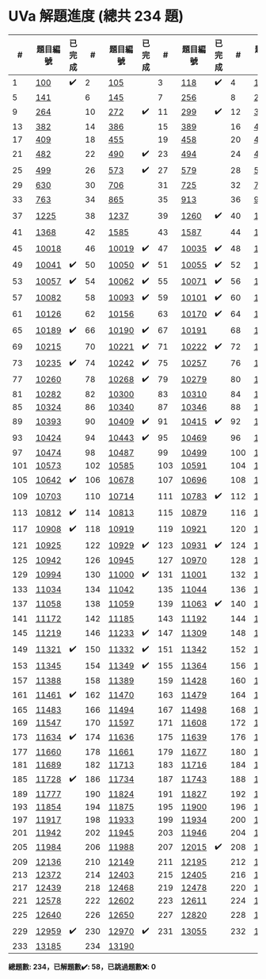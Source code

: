 # UVa 解題進度 (總共 234 題)

| # |題目編號|已完成| # |題目編號|已完成| # |題目編號|已完成| # |題目編號|已完成|
|---|-----------|----------|---|-----------|----------|---|-----------|----------|---|-----------|----------|
| 1 |   <a href="https://onlinejudge.org/external/1/100.pdf" target="_blank">100</a>   |  ✔️  | 2 |   <a href="https://onlinejudge.org/external/1/105.pdf" target="_blank">105</a>   |    | 3 |   <a href="https://onlinejudge.org/external/1/118.pdf" target="_blank">118</a>   |  ✔️  | 4 |   <a href="https://onlinejudge.org/external/1/136.pdf" target="_blank">136</a>   |    |
| 5 |   <a href="https://onlinejudge.org/external/1/141.pdf" target="_blank">141</a>   |    | 6 |   <a href="https://onlinejudge.org/external/1/145.pdf" target="_blank">145</a>   |    | 7 |   <a href="https://onlinejudge.org/external/2/256.pdf" target="_blank">256</a>   |    | 8 |   <a href="https://onlinejudge.org/external/2/263.pdf" target="_blank">263</a>   |    |
| 9 |   <a href="https://onlinejudge.org/external/2/264.pdf" target="_blank">264</a>   |    | 10 |   <a href="https://onlinejudge.org/external/2/272.pdf" target="_blank">272</a>   |  ✔️  | 11 |   <a href="https://onlinejudge.org/external/2/299.pdf" target="_blank">299</a>   |  ✔️  | 12 |   <a href="https://onlinejudge.org/external/3/305.pdf" target="_blank">305</a>   |    |
| 13 |   <a href="https://onlinejudge.org/external/3/382.pdf" target="_blank">382</a>   |    | 14 |   <a href="https://onlinejudge.org/external/3/386.pdf" target="_blank">386</a>   |    | 15 |   <a href="https://onlinejudge.org/external/3/389.pdf" target="_blank">389</a>   |    | 16 |   <a href="https://onlinejudge.org/external/4/401.pdf" target="_blank">401</a>   |    |
| 17 |   <a href="https://onlinejudge.org/external/4/409.pdf" target="_blank">409</a>   |    | 18 |   <a href="https://onlinejudge.org/external/4/455.pdf" target="_blank">455</a>   |    | 19 |   <a href="https://onlinejudge.org/external/4/458.pdf" target="_blank">458</a>   |    | 20 |   <a href="https://onlinejudge.org/external/4/476.pdf" target="_blank">476</a>   |    |
| 21 |   <a href="https://onlinejudge.org/external/4/482.pdf" target="_blank">482</a>   |    | 22 |   <a href="https://onlinejudge.org/external/4/490.pdf" target="_blank">490</a>   |  ✔️  | 23 |   <a href="https://onlinejudge.org/external/4/494.pdf" target="_blank">494</a>   |    | 24 |   <a href="https://onlinejudge.org/external/4/496.pdf" target="_blank">496</a>   |    |
| 25 |   <a href="https://onlinejudge.org/external/4/499.pdf" target="_blank">499</a>   |    | 26 |   <a href="https://onlinejudge.org/external/5/573.pdf" target="_blank">573</a>   |  ✔️  | 27 |   <a href="https://onlinejudge.org/external/5/579.pdf" target="_blank">579</a>   |    | 28 |   <a href="https://onlinejudge.org/external/5/591.pdf" target="_blank">591</a>   |    |
| 29 |   <a href="https://onlinejudge.org/external/6/630.pdf" target="_blank">630</a>   |    | 30 |   <a href="https://onlinejudge.org/external/7/706.pdf" target="_blank">706</a>   |    | 31 |   <a href="https://onlinejudge.org/external/7/725.pdf" target="_blank">725</a>   |    | 32 |   <a href="https://onlinejudge.org/external/7/737.pdf" target="_blank">737</a>   |    |
| 33 |   <a href="https://onlinejudge.org/external/7/763.pdf" target="_blank">763</a>   |    | 34 |   <a href="https://onlinejudge.org/external/8/865.pdf" target="_blank">865</a>   |    | 35 |   <a href="https://onlinejudge.org/external/9/913.pdf" target="_blank">913</a>   |    | 36 |   <a href="https://onlinejudge.org/external/9/948.pdf" target="_blank">948</a>   |  ✔️  |
| 37 |   <a href="https://onlinejudge.org/external/12/1225.pdf" target="_blank">1225</a>   |    | 38 |   <a href="https://onlinejudge.org/external/12/1237.pdf" target="_blank">1237</a>   |    | 39 |   <a href="https://onlinejudge.org/external/12/1260.pdf" target="_blank">1260</a>   |  ✔️  | 40 |   <a href="https://onlinejudge.org/external/13/1339.pdf" target="_blank">1339</a>   |    |
| 41 |   <a href="https://onlinejudge.org/external/13/1368.pdf" target="_blank">1368</a>   |    | 42 |   <a href="https://onlinejudge.org/external/15/1585.pdf" target="_blank">1585</a>   |    | 43 |   <a href="https://onlinejudge.org/external/15/1587.pdf" target="_blank">1587</a>   |    | 44 |   <a href="https://onlinejudge.org/external/100/10008.pdf" target="_blank">10008</a>   |  ✔️  |
| 45 |   <a href="https://onlinejudge.org/external/100/10018.pdf" target="_blank">10018</a>   |    | 46 |   <a href="https://onlinejudge.org/external/100/10019.pdf" target="_blank">10019</a>   |  ✔️  | 47 |   <a href="https://onlinejudge.org/external/100/10035.pdf" target="_blank">10035</a>   |  ✔️  | 48 |   <a href="https://onlinejudge.org/external/100/10038.pdf" target="_blank">10038</a>   |  ✔️  |
| 49 |   <a href="https://onlinejudge.org/external/100/10041.pdf" target="_blank">10041</a>   |  ✔️  | 50 |   <a href="https://onlinejudge.org/external/100/10050.pdf" target="_blank">10050</a>   |  ✔️  | 51 |   <a href="https://onlinejudge.org/external/100/10055.pdf" target="_blank">10055</a>   |  ✔️  | 52 |   <a href="https://onlinejudge.org/external/100/10056.pdf" target="_blank">10056</a>   |  ✔️  |
| 53 |   <a href="https://onlinejudge.org/external/100/10057.pdf" target="_blank">10057</a>   |  ✔️  | 54 |   <a href="https://onlinejudge.org/external/100/10062.pdf" target="_blank">10062</a>   |  ✔️  | 55 |   <a href="https://onlinejudge.org/external/100/10071.pdf" target="_blank">10071</a>   |  ✔️  | 56 |   <a href="https://onlinejudge.org/external/100/10079.pdf" target="_blank">10079</a>   |    |
| 57 |   <a href="https://onlinejudge.org/external/100/10082.pdf" target="_blank">10082</a>   |    | 58 |   <a href="https://onlinejudge.org/external/100/10093.pdf" target="_blank">10093</a>   |  ✔️  | 59 |   <a href="https://onlinejudge.org/external/101/10101.pdf" target="_blank">10101</a>   |  ✔️  | 60 |   <a href="https://onlinejudge.org/external/101/10107.pdf" target="_blank">10107</a>   |    |
| 61 |   <a href="https://onlinejudge.org/external/101/10126.pdf" target="_blank">10126</a>   |    | 62 |   <a href="https://onlinejudge.org/external/101/10156.pdf" target="_blank">10156</a>   |    | 63 |   <a href="https://onlinejudge.org/external/101/10170.pdf" target="_blank">10170</a>   |  ✔️  | 64 |   <a href="https://onlinejudge.org/external/101/10188.pdf" target="_blank">10188</a>   |    |
| 65 |   <a href="https://onlinejudge.org/external/101/10189.pdf" target="_blank">10189</a>   |  ✔️  | 66 |   <a href="https://onlinejudge.org/external/101/10190.pdf" target="_blank">10190</a>   |  ✔️  | 67 |   <a href="https://onlinejudge.org/external/101/10191.pdf" target="_blank">10191</a>   |    | 68 |   <a href="https://onlinejudge.org/external/102/10209.pdf" target="_blank">10209</a>   |    |
| 69 |   <a href="https://onlinejudge.org/external/102/10215.pdf" target="_blank">10215</a>   |    | 70 |   <a href="https://onlinejudge.org/external/102/10221.pdf" target="_blank">10221</a>   |  ✔️  | 71 |   <a href="https://onlinejudge.org/external/102/10222.pdf" target="_blank">10222</a>   |  ✔️  | 72 |   <a href="https://onlinejudge.org/external/102/10226.pdf" target="_blank">10226</a>   |  ✔️  |
| 73 |   <a href="https://onlinejudge.org/external/102/10235.pdf" target="_blank">10235</a>   |  ✔️  | 74 |   <a href="https://onlinejudge.org/external/102/10242.pdf" target="_blank">10242</a>   |  ✔️  | 75 |   <a href="https://onlinejudge.org/external/102/10257.pdf" target="_blank">10257</a>   |    | 76 |   <a href="https://onlinejudge.org/external/102/10258.pdf" target="_blank">10258</a>   |    |
| 77 |   <a href="https://onlinejudge.org/external/102/10260.pdf" target="_blank">10260</a>   |    | 78 |   <a href="https://onlinejudge.org/external/102/10268.pdf" target="_blank">10268</a>   |  ✔️  | 79 |   <a href="https://onlinejudge.org/external/102/10279.pdf" target="_blank">10279</a>   |    | 80 |   <a href="https://onlinejudge.org/external/102/10281.pdf" target="_blank">10281</a>   |    |
| 81 |   <a href="https://onlinejudge.org/external/102/10282.pdf" target="_blank">10282</a>   |    | 82 |   <a href="https://onlinejudge.org/external/103/10300.pdf" target="_blank">10300</a>   |    | 83 |   <a href="https://onlinejudge.org/external/103/10310.pdf" target="_blank">10310</a>   |    | 84 |   <a href="https://onlinejudge.org/external/103/10323.pdf" target="_blank">10323</a>   |    |
| 85 |   <a href="https://onlinejudge.org/external/103/10324.pdf" target="_blank">10324</a>   |    | 86 |   <a href="https://onlinejudge.org/external/103/10340.pdf" target="_blank">10340</a>   |    | 87 |   <a href="https://onlinejudge.org/external/103/10346.pdf" target="_blank">10346</a>   |    | 88 |   <a href="https://onlinejudge.org/external/103/10370.pdf" target="_blank">10370</a>   |    |
| 89 |   <a href="https://onlinejudge.org/external/103/10393.pdf" target="_blank">10393</a>   |    | 90 |   <a href="https://onlinejudge.org/external/104/10409.pdf" target="_blank">10409</a>   |  ✔️  | 91 |   <a href="https://onlinejudge.org/external/104/10415.pdf" target="_blank">10415</a>   |  ✔️  | 92 |   <a href="https://onlinejudge.org/external/104/10420.pdf" target="_blank">10420</a>   |  ✔️  |
| 93 |   <a href="https://onlinejudge.org/external/104/10424.pdf" target="_blank">10424</a>   |    | 94 |   <a href="https://onlinejudge.org/external/104/10443.pdf" target="_blank">10443</a>   |  ✔️  | 95 |   <a href="https://onlinejudge.org/external/104/10469.pdf" target="_blank">10469</a>   |    | 96 |   <a href="https://onlinejudge.org/external/104/10473.pdf" target="_blank">10473</a>   |    |
| 97 |   <a href="https://onlinejudge.org/external/104/10474.pdf" target="_blank">10474</a>   |    | 98 |   <a href="https://onlinejudge.org/external/104/10487.pdf" target="_blank">10487</a>   |    | 99 |   <a href="https://onlinejudge.org/external/104/10499.pdf" target="_blank">10499</a>   |    | 100 |   <a href="https://onlinejudge.org/external/105/10550.pdf" target="_blank">10550</a>   |    |
| 101 |   <a href="https://onlinejudge.org/external/105/10573.pdf" target="_blank">10573</a>   |    | 102 |   <a href="https://onlinejudge.org/external/105/10585.pdf" target="_blank">10585</a>   |    | 103 |   <a href="https://onlinejudge.org/external/105/10591.pdf" target="_blank">10591</a>   |    | 104 |   <a href="https://onlinejudge.org/external/106/10633.pdf" target="_blank">10633</a>   |    |
| 105 |   <a href="https://onlinejudge.org/external/106/10642.pdf" target="_blank">10642</a>   |  ✔️  | 106 |   <a href="https://onlinejudge.org/external/106/10678.pdf" target="_blank">10678</a>   |    | 107 |   <a href="https://onlinejudge.org/external/106/10696.pdf" target="_blank">10696</a>   |    | 108 |   <a href="https://onlinejudge.org/external/106/10699.pdf" target="_blank">10699</a>   |    |
| 109 |   <a href="https://onlinejudge.org/external/107/10703.pdf" target="_blank">10703</a>   |    | 110 |   <a href="https://onlinejudge.org/external/107/10714.pdf" target="_blank">10714</a>   |    | 111 |   <a href="https://onlinejudge.org/external/107/10783.pdf" target="_blank">10783</a>   |  ✔️  | 112 |   <a href="https://onlinejudge.org/external/107/10789.pdf" target="_blank">10789</a>   |    |
| 113 |   <a href="https://onlinejudge.org/external/108/10812.pdf" target="_blank">10812</a>   |  ✔️  | 114 |   <a href="https://onlinejudge.org/external/108/10813.pdf" target="_blank">10813</a>   |    | 115 |   <a href="https://onlinejudge.org/external/108/10879.pdf" target="_blank">10879</a>   |    | 116 |   <a href="https://onlinejudge.org/external/109/10903.pdf" target="_blank">10903</a>   |    |
| 117 |   <a href="https://onlinejudge.org/external/109/10908.pdf" target="_blank">10908</a>   |  ✔️  | 118 |   <a href="https://onlinejudge.org/external/109/10919.pdf" target="_blank">10919</a>   |    | 119 |   <a href="https://onlinejudge.org/external/109/10921.pdf" target="_blank">10921</a>   |    | 120 |   <a href="https://onlinejudge.org/external/109/10922.pdf" target="_blank">10922</a>   |  ✔️  |
| 121 |   <a href="https://onlinejudge.org/external/109/10925.pdf" target="_blank">10925</a>   |    | 122 |   <a href="https://onlinejudge.org/external/109/10929.pdf" target="_blank">10929</a>   |  ✔️  | 123 |   <a href="https://onlinejudge.org/external/109/10931.pdf" target="_blank">10931</a>   |  ✔️  | 124 |   <a href="https://onlinejudge.org/external/109/10935.pdf" target="_blank">10935</a>   |    |
| 125 |   <a href="https://onlinejudge.org/external/109/10942.pdf" target="_blank">10942</a>   |    | 126 |   <a href="https://onlinejudge.org/external/109/10945.pdf" target="_blank">10945</a>   |    | 127 |   <a href="https://onlinejudge.org/external/109/10970.pdf" target="_blank">10970</a>   |    | 128 |   <a href="https://onlinejudge.org/external/109/10978.pdf" target="_blank">10978</a>   |    |
| 129 |   <a href="https://onlinejudge.org/external/109/10994.pdf" target="_blank">10994</a>   |    | 130 |   <a href="https://onlinejudge.org/external/110/11000.pdf" target="_blank">11000</a>   |  ✔️  | 131 |   <a href="https://onlinejudge.org/external/110/11001.pdf" target="_blank">11001</a>   |    | 132 |   <a href="https://onlinejudge.org/external/110/11005.pdf" target="_blank">11005</a>   |  ✔️  |
| 133 |   <a href="https://onlinejudge.org/external/110/11034.pdf" target="_blank">11034</a>   |    | 134 |   <a href="https://onlinejudge.org/external/110/11042.pdf" target="_blank">11042</a>   |    | 135 |   <a href="https://onlinejudge.org/external/110/11044.pdf" target="_blank">11044</a>   |    | 136 |   <a href="https://onlinejudge.org/external/110/11054.pdf" target="_blank">11054</a>   |    |
| 137 |   <a href="https://onlinejudge.org/external/110/11058.pdf" target="_blank">11058</a>   |    | 138 |   <a href="https://onlinejudge.org/external/110/11059.pdf" target="_blank">11059</a>   |    | 139 |   <a href="https://onlinejudge.org/external/110/11063.pdf" target="_blank">11063</a>   |  ✔️  | 140 |   <a href="https://onlinejudge.org/external/111/11150.pdf" target="_blank">11150</a>   |  ✔️  |
| 141 |   <a href="https://onlinejudge.org/external/111/11172.pdf" target="_blank">11172</a>   |    | 142 |   <a href="https://onlinejudge.org/external/111/11185.pdf" target="_blank">11185</a>   |    | 143 |   <a href="https://onlinejudge.org/external/111/11192.pdf" target="_blank">11192</a>   |    | 144 |   <a href="https://onlinejudge.org/external/112/11204.pdf" target="_blank">11204</a>   |    |
| 145 |   <a href="https://onlinejudge.org/external/112/11219.pdf" target="_blank">11219</a>   |    | 146 |   <a href="https://onlinejudge.org/external/112/11233.pdf" target="_blank">11233</a>   |  ✔️  | 147 |   <a href="https://onlinejudge.org/external/113/11309.pdf" target="_blank">11309</a>   |    | 148 |   <a href="https://onlinejudge.org/external/113/11313.pdf" target="_blank">11313</a>   |    |
| 149 |   <a href="https://onlinejudge.org/external/113/11321.pdf" target="_blank">11321</a>   |  ✔️  | 150 |   <a href="https://onlinejudge.org/external/113/11332.pdf" target="_blank">11332</a>   |  ✔️  | 151 |   <a href="https://onlinejudge.org/external/113/11342.pdf" target="_blank">11342</a>   |    | 152 |   <a href="https://onlinejudge.org/external/113/11343.pdf" target="_blank">11343</a>   |    |
| 153 |   <a href="https://onlinejudge.org/external/113/11345.pdf" target="_blank">11345</a>   |    | 154 |   <a href="https://onlinejudge.org/external/113/11349.pdf" target="_blank">11349</a>   |  ✔️  | 155 |   <a href="https://onlinejudge.org/external/113/11364.pdf" target="_blank">11364</a>   |    | 156 |   <a href="https://onlinejudge.org/external/113/11387.pdf" target="_blank">11387</a>   |    |
| 157 |   <a href="https://onlinejudge.org/external/113/11388.pdf" target="_blank">11388</a>   |    | 158 |   <a href="https://onlinejudge.org/external/113/11389.pdf" target="_blank">11389</a>   |    | 159 |   <a href="https://onlinejudge.org/external/114/11428.pdf" target="_blank">11428</a>   |    | 160 |   <a href="https://onlinejudge.org/external/114/11455.pdf" target="_blank">11455</a>   |    |
| 161 |   <a href="https://onlinejudge.org/external/114/11461.pdf" target="_blank">11461</a>   |  ✔️  | 162 |   <a href="https://onlinejudge.org/external/114/11470.pdf" target="_blank">11470</a>   |    | 163 |   <a href="https://onlinejudge.org/external/114/11479.pdf" target="_blank">11479</a>   |    | 164 |   <a href="https://onlinejudge.org/external/114/11482.pdf" target="_blank">11482</a>   |    |
| 165 |   <a href="https://onlinejudge.org/external/114/11483.pdf" target="_blank">11483</a>   |    | 166 |   <a href="https://onlinejudge.org/external/114/11494.pdf" target="_blank">11494</a>   |    | 167 |   <a href="https://onlinejudge.org/external/114/11498.pdf" target="_blank">11498</a>   |    | 168 |   <a href="https://onlinejudge.org/external/115/11541.pdf" target="_blank">11541</a>   |    |
| 169 |   <a href="https://onlinejudge.org/external/115/11547.pdf" target="_blank">11547</a>   |    | 170 |   <a href="https://onlinejudge.org/external/115/11597.pdf" target="_blank">11597</a>   |    | 171 |   <a href="https://onlinejudge.org/external/116/11608.pdf" target="_blank">11608</a>   |    | 172 |   <a href="https://onlinejudge.org/external/116/11621.pdf" target="_blank">11621</a>   |    |
| 173 |   <a href="https://onlinejudge.org/external/116/11634.pdf" target="_blank">11634</a>   |  ✔️  | 174 |   <a href="https://onlinejudge.org/external/116/11636.pdf" target="_blank">11636</a>   |    | 175 |   <a href="https://onlinejudge.org/external/116/11639.pdf" target="_blank">11639</a>   |    | 176 |   <a href="https://onlinejudge.org/external/116/11650.pdf" target="_blank">11650</a>   |    |
| 177 |   <a href="https://onlinejudge.org/external/116/11660.pdf" target="_blank">11660</a>   |    | 178 |   <a href="https://onlinejudge.org/external/116/11661.pdf" target="_blank">11661</a>   |    | 179 |   <a href="https://onlinejudge.org/external/116/11677.pdf" target="_blank">11677</a>   |    | 180 |   <a href="https://onlinejudge.org/external/116/11678.pdf" target="_blank">11678</a>   |    |
| 181 |   <a href="https://onlinejudge.org/external/116/11689.pdf" target="_blank">11689</a>   |    | 182 |   <a href="https://onlinejudge.org/external/117/11713.pdf" target="_blank">11713</a>   |    | 183 |   <a href="https://onlinejudge.org/external/117/11716.pdf" target="_blank">11716</a>   |    | 184 |   <a href="https://onlinejudge.org/external/117/11727.pdf" target="_blank">11727</a>   |    |
| 185 |   <a href="https://onlinejudge.org/external/117/11728.pdf" target="_blank">11728</a>   |  ✔️  | 186 |   <a href="https://onlinejudge.org/external/117/11734.pdf" target="_blank">11734</a>   |    | 187 |   <a href="https://onlinejudge.org/external/117/11743.pdf" target="_blank">11743</a>   |    | 188 |   <a href="https://onlinejudge.org/external/117/11764.pdf" target="_blank">11764</a>   |    |
| 189 |   <a href="https://onlinejudge.org/external/117/11777.pdf" target="_blank">11777</a>   |    | 190 |   <a href="https://onlinejudge.org/external/118/11824.pdf" target="_blank">11824</a>   |    | 191 |   <a href="https://onlinejudge.org/external/118/11827.pdf" target="_blank">11827</a>   |    | 192 |   <a href="https://onlinejudge.org/external/118/11830.pdf" target="_blank">11830</a>   |    |
| 193 |   <a href="https://onlinejudge.org/external/118/11854.pdf" target="_blank">11854</a>   |    | 194 |   <a href="https://onlinejudge.org/external/118/11875.pdf" target="_blank">11875</a>   |    | 195 |   <a href="https://onlinejudge.org/external/119/11900.pdf" target="_blank">11900</a>   |    | 196 |   <a href="https://onlinejudge.org/external/119/11909.pdf" target="_blank">11909</a>   |    |
| 197 |   <a href="https://onlinejudge.org/external/119/11917.pdf" target="_blank">11917</a>   |    | 198 |   <a href="https://onlinejudge.org/external/119/11933.pdf" target="_blank">11933</a>   |    | 199 |   <a href="https://onlinejudge.org/external/119/11934.pdf" target="_blank">11934</a>   |    | 200 |   <a href="https://onlinejudge.org/external/119/11936.pdf" target="_blank">11936</a>   |    |
| 201 |   <a href="https://onlinejudge.org/external/119/11942.pdf" target="_blank">11942</a>   |    | 202 |   <a href="https://onlinejudge.org/external/119/11945.pdf" target="_blank">11945</a>   |    | 203 |   <a href="https://onlinejudge.org/external/119/11946.pdf" target="_blank">11946</a>   |    | 204 |   <a href="https://onlinejudge.org/external/119/11965.pdf" target="_blank">11965</a>   |    |
| 205 |   <a href="https://onlinejudge.org/external/119/11984.pdf" target="_blank">11984</a>   |    | 206 |   <a href="https://onlinejudge.org/external/119/11988.pdf" target="_blank">11988</a>   |    | 207 |   <a href="https://onlinejudge.org/external/120/12015.pdf" target="_blank">12015</a>   |  ✔️  | 208 |   <a href="https://onlinejudge.org/external/120/12019.pdf" target="_blank">12019</a>   |  ✔️  |
| 209 |   <a href="https://onlinejudge.org/external/121/12136.pdf" target="_blank">12136</a>   |    | 210 |   <a href="https://onlinejudge.org/external/121/12149.pdf" target="_blank">12149</a>   |    | 211 |   <a href="https://onlinejudge.org/external/121/12195.pdf" target="_blank">12195</a>   |    | 212 |   <a href="https://onlinejudge.org/external/122/12289.pdf" target="_blank">12289</a>   |    |
| 213 |   <a href="https://onlinejudge.org/external/123/12372.pdf" target="_blank">12372</a>   |    | 214 |   <a href="https://onlinejudge.org/external/124/12403.pdf" target="_blank">12403</a>   |    | 215 |   <a href="https://onlinejudge.org/external/124/12405.pdf" target="_blank">12405</a>   |    | 216 |   <a href="https://onlinejudge.org/external/124/12416.pdf" target="_blank">12416</a>   |    |
| 217 |   <a href="https://onlinejudge.org/external/124/12439.pdf" target="_blank">12439</a>   |    | 218 |   <a href="https://onlinejudge.org/external/124/12468.pdf" target="_blank">12468</a>   |    | 219 |   <a href="https://onlinejudge.org/external/124/12478.pdf" target="_blank">12478</a>   |    | 220 |   <a href="https://onlinejudge.org/external/125/12503.pdf" target="_blank">12503</a>   |    |
| 221 |   <a href="https://onlinejudge.org/external/125/12578.pdf" target="_blank">12578</a>   |    | 222 |   <a href="https://onlinejudge.org/external/126/12602.pdf" target="_blank">12602</a>   |    | 223 |   <a href="https://onlinejudge.org/external/126/12611.pdf" target="_blank">12611</a>   |    | 224 |   <a href="https://onlinejudge.org/external/126/12626.pdf" target="_blank">12626</a>   |    |
| 225 |   <a href="https://onlinejudge.org/external/126/12640.pdf" target="_blank">12640</a>   |    | 226 |   <a href="https://onlinejudge.org/external/126/12650.pdf" target="_blank">12650</a>   |    | 227 |   <a href="https://onlinejudge.org/external/128/12820.pdf" target="_blank">12820</a>   |    | 228 |   <a href="https://onlinejudge.org/external/129/12908.pdf" target="_blank">12908</a>   |  ✔️  |
| 229 |   <a href="https://onlinejudge.org/external/129/12959.pdf" target="_blank">12959</a>   |  ✔️  | 230 |   <a href="https://onlinejudge.org/external/129/12970.pdf" target="_blank">12970</a>   |  ✔️  | 231 |   <a href="https://onlinejudge.org/external/130/13055.pdf" target="_blank">13055</a>   |    | 232 |   <a href="https://onlinejudge.org/external/131/13171.pdf" target="_blank">13171</a>   |  ✔️  |
| 233 |   <a href="https://onlinejudge.org/external/131/13185.pdf" target="_blank">13185</a>   |    | 234 |   <a href="https://onlinejudge.org/external/131/13190.pdf" target="_blank">13190</a>   |    |   |   |   |   |   |   |

**總題數: 234，已解題數✔️: 58，已跳過題數❌: 0**
